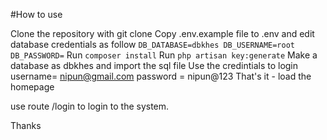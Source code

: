 #How to use

   Clone the repository with git clone
   Copy .env.example file to .env and edit database credentials as follow
     ``` DB_DATABASE=dbkhes
      DB_USERNAME=root
      DB_PASSWORD= ```
   Run ```composer install```
   Run ```php artisan key:generate```
   Make a database as dbkhes and import the sql file
   Use the credintials to login username= nipun@gmail.com password = nipun@123
   That's it - load the homepage
    
   use route /login to login to the system.
    
   Thanks
    
    


